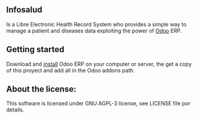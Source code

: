 Infosalud
---------

Is a Libre Electronic Health Record System who provides a simple way
to manage a patient and diseases data exploiting the power of <a href="https://github.com/odoo/odoo/blob/8.0/README.md">Odoo</a> ERP.

Getting started
---------------

Download and <a href="https://doc.odoo.com/book/1/1_1_Inst_Config/1_1_Inst_Config_install/">install</a> Odoo ERP on your computer or server,
the get a copy of this proyect and add all in the Odoo addons path.

About the license:
------------------

This software is licensed under GNU AGPL-3 license, see LICENSE file por details.
